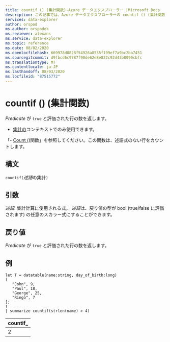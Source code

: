 ```yaml
---
title: countif () (集計関数)-Azure データエクスプローラー |Microsoft Docs
description: この記事では、Azure データエクスプローラーの countif () (集計関数) について説明します。
services: data-explorer
author: orspod
ms.author: orspodek
ms.reviewer: alexans
ms.service: data-explorer
ms.topic: reference
ms.date: 08/02/2020
ms.openlocfilehash: 669978d8828f54926a8535f199ef7a9bc2ba7451
ms.sourcegitcommit: d9fbcd6c9787f90de62e8e832c92d43b8090cbfc
ms.translationtype: MT
ms.contentlocale: ja-JP
ms.lasthandoff: 08/03/2020
ms.locfileid: "87515772"
---
```

# <a name="countif-aggregation-function"></a>countif () (集計関数)

*Predicate* が `true` と評価された行の数を返します。

* [集計の](summarizeoperator.md)コンテキストでのみ使用できます。

「- [Count ()](count-aggfunction.md)関数」を参照してください。この関数は、述語式のない行をカウントします。

## <a name="syntax"></a>構文

`countif(`*述語*の集計`)`

## <a name="arguments"></a>引数

*述語*: 集計計算に使用される式。 *述語*は、戻り値の型が bool (true/false に評価されます) の任意のスカラー式にすることができます。

## <a name="returns"></a>戻り値

*Predicate* が `true` と評価された行の数を返します。

## <a name="example"></a>例

```kusto
let T = datatable(name:string, day_of_birth:long)
[
   "John", 9,
   "Paul", 18,
   "George", 25,
   "Ringo", 7
];
T
| summarize countif(strlen(name) > 4)
```

|countif_|
|----|
|2|

